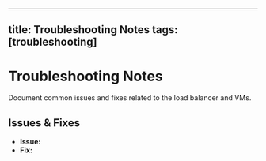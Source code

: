 
---
title: Troubleshooting Notes
tags: [troubleshooting]
---

# Troubleshooting Notes  
Document common issues and fixes related to the load balancer and VMs.

## Issues & Fixes
- **Issue:**  
- **Fix:**  
